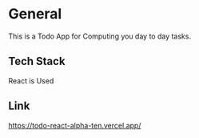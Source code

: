 # General

This is a Todo App for Computing you day to day tasks.

## Tech Stack

React is Used


## Link
https://todo-react-alpha-ten.vercel.app/